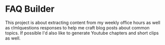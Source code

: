 # FAQ Builder

This project is about extracting content from my weekly office hours as well as r/mlquestions responses to help me craft blog posts about common topics. If possible I'd also like to generate Youtube chapters and short clips as well.